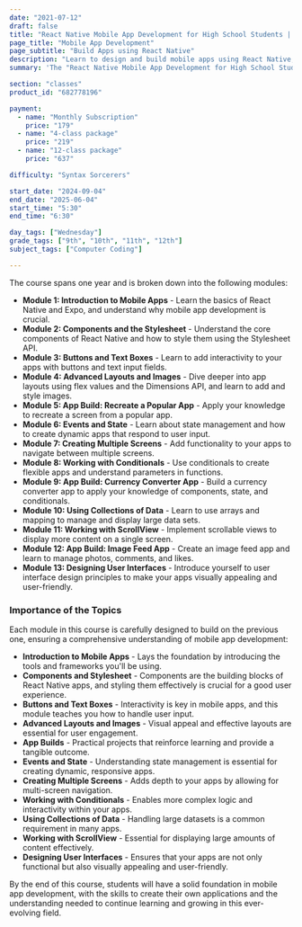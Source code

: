 ```yaml
---
date: "2021-07-12"
draft: false
title: "React Native Mobile App Development for High School Students | Blue Ridge Boost"
page_title: "Mobile App Development"
page_subtitle: "Build Apps using React Native" 
description: "Learn to design and build mobile apps using React Native, a powerful framework used by top tech companies, in this comprehensive high school course."
summary: 'The "React Native Mobile App Development for High School Students" course is designed to equip students with the skills to create dynamic and scalable mobile applications. Over the course of a year, students will delve into the React Native framework, learning to use components, stylesheets, state management, and more to build apps that run seamlessly on their smartphones. With a mix of web-based and hands-on activities, including collaborative exercises and digital presentations, students will gain practical experience in mobile app development. This course is ideal for those with prior knowledge in JavaScript and web design, providing an engaging and comprehensive introduction to the world of mobile app creation.'

section: "classes"
product_id: "682778196"

payment:
  - name: "Monthly Subscription"
    price: "179"
  - name: "4-class package"
    price: "219"
  - name: "12-class package"
    price: "637"

difficulty: "Syntax Sorcerers"

start_date: "2024-09-04"
end_date: "2025-06-04"
start_time: "5:30"
end_time: "6:30"

day_tags: ["Wednesday"]
grade_tags: ["9th", "10th", "11th", "12th"]
subject_tags: ["Computer Coding"]

---
```


<p>The course spans one year and is broken down into the following modules:</p>
<ul>
    <li><strong>Module 1: Introduction to Mobile Apps</strong> - Learn the basics of React Native and Expo, and understand why mobile app development is crucial.</li>
    <li><strong>Module 2: Components and the Stylesheet</strong> - Understand the core components of React Native and how to style them using the Stylesheet API.</li>
    <li><strong>Module 3: Buttons and Text Boxes</strong> - Learn to add interactivity to your apps with buttons and text input fields.</li>
    <li><strong>Module 4: Advanced Layouts and Images</strong> - Dive deeper into app layouts using flex values and the Dimensions API, and learn to add and style images.</li>
    <li><strong>Module 5: App Build: Recreate a Popular App</strong> - Apply your knowledge to recreate a screen from a popular app.</li>
    <li><strong>Module 6: Events and State</strong> - Learn about state management and how to create dynamic apps that respond to user input.</li>
    <li><strong>Module 7: Creating Multiple Screens</strong> - Add functionality to your apps to navigate between multiple screens.</li>
    <li><strong>Module 8: Working with Conditionals</strong> - Use conditionals to create flexible apps and understand parameters in functions.</li>
    <li><strong>Module 9: App Build: Currency Converter App</strong> - Build a currency converter app to apply your knowledge of components, state, and conditionals.</li>
    <li><strong>Module 10: Using Collections of Data</strong> - Learn to use arrays and mapping to manage and display large data sets.</li>
    <li><strong>Module 11: Working with ScrollView</strong> - Implement scrollable views to display more content on a single screen.</li>
    <li><strong>Module 12: App Build: Image Feed App</strong> - Create an image feed app and learn to manage photos, comments, and likes.</li>
    <li><strong>Module 13: Designing User Interfaces</strong> - Introduce yourself to user interface design principles to make your apps visually appealing and user-friendly.</li>
</ul>

<h3>Importance of the Topics</h3>
<p>Each module in this course is carefully designed to build on the previous one, ensuring a comprehensive understanding of mobile app development:</p>
<ul>
    <li><strong>Introduction to Mobile Apps</strong> - Lays the foundation by introducing the tools and frameworks you'll be using.</li>
    <li><strong>Components and Stylesheet</strong> - Components are the building blocks of React Native apps, and styling them effectively is crucial for a good user experience.</li>
    <li><strong>Buttons and Text Boxes</strong> - Interactivity is key in mobile apps, and this module teaches you how to handle user input.</li>
    <li><strong>Advanced Layouts and Images</strong> - Visual appeal and effective layouts are essential for user engagement.</li>
    <li><strong>App Builds</strong> - Practical projects that reinforce learning and provide a tangible outcome.</li>
    <li><strong>Events and State</strong> - Understanding state management is essential for creating dynamic, responsive apps.</li>
    <li><strong>Creating Multiple Screens</strong> - Adds depth to your apps by allowing for multi-screen navigation.</li>
    <li><strong>Working with Conditionals</strong> - Enables more complex logic and interactivity within your apps.</li>
    <li><strong>Using Collections of Data</strong> - Handling large datasets is a common requirement in many apps.</li>
    <li><strong>Working with ScrollView</strong> - Essential for displaying large amounts of content effectively.</li>
    <li><strong>Designing User Interfaces</strong> - Ensures that your apps are not only functional but also visually appealing and user-friendly.</li>
</ul>

<p>By the end of this course, students will have a solid foundation in mobile app development, with the skills to create their own applications and the understanding needed to continue learning and growing in this ever-evolving field.</p>
